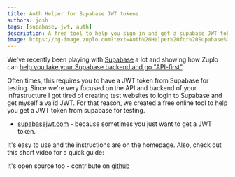 ```yaml
---
title: Auth Helper for Supabase JWT tokens
authors: josh
tags: [supabase, jwt, auth]
description: A free tool to help you sign in and get a supabase JWT token using your public anon key.
image: https://og-image.zuplo.com?text=Auth%20Helper%20for%20Supabase%20JWT%20Tokens
---
```


We've recently been playing with [Supabase](https://supabase.com) a lot and showing how Zuplo can [help you take your Supabase backend and go "API-first"](https://zuplo.com/blog/2022/11/18/shipping-a-public-api-backed-by-supabase).

Often times, this requires you to have a JWT token from Supabase for testing. Since we're very focused on the API and backend of your infrastructure I got tired of creating test websites to login to Supabase and get myself a valid JWT. For that reason, we created a free online tool to help you get a JWT token from supabase for testing.

- [supabasejwt.com](https://supabasejwt.com) - because sometimes you just want to get a JWT token.

It's easy to use and the instructions are on the homepage. Also, check out this short video for a quick guide:

<YouTubeVideo url="https://www.youtube-nocookie.com/embed/vHTTo-84i5M" />

It's open source too - contribute on [github](https://github.com/zuplo/supabase-jwt)

